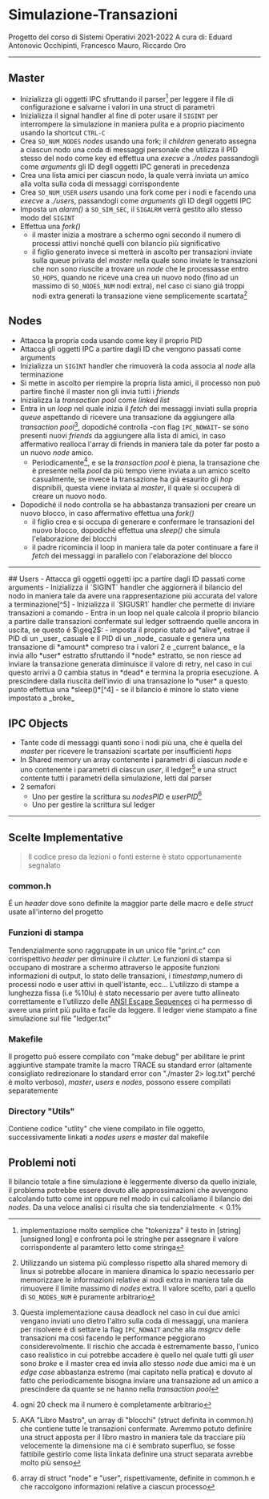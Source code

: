 # Simulazione-Transazioni
Progetto del corso di Sistemi Operativi 2021-2022
A cura di: Eduard Antonovic Occhipinti, Francesco Mauro, Riccardo Oro

 ---
## Master
 - Inizializza gli oggetti IPC sfruttando il parser[^8] per leggere il file di configurazione e salvarne i valori in una struct di parametri
 - Inizializza il signal handler al fine di poter usare il `SIGINT` per interrompere la simulazione in maniera pulita e a proprio piacimento usando la shortcut `CTRL-C`
 - Crea `SO_NUM_NODES` *nodes* usando una fork; il *children* generato assegna a ciascun nodo una coda di messaggi personale che utilizza il PID stesso del nodo come key ed effettua una *execve* a *./nodes* passandogli come _arguments_ gli ID degll oggetti IPC generati in precedenza
 - Crea una lista amici per ciascun nodo, la quale verrà inviata un amico alla volta sulla coda di messaggi corrispondente
 - Crea `SO_NUM_USER` _users_ usando una fork come per i nodi e facendo una *execve* a *./users*, passandogli come _arguments_ gli ID degll oggetti IPC
- Imposta un *alarm()* a `SO_SIM_SEC`, il `SIGALRM` verrà gestito allo stesso modo del `SIGINT`
- Effettua una *fork()*
	-  il master inizia a mostrare a schermo ogni secondo il numero di processi attivi nonché quelli con bilancio più significativo
	-  il figlio generato invece si metterà in ascolto per transazioni inviate sulla queue privata del *master* nella quale sono inviate le transazioni che non sono riuscite a trovare un *node* che le processasse entro `SO_HOPS`, quando ne riceve una crea un nuovo nodo (fino ad un massimo di `SO_NODES_NUM` nodi extra), nel caso ci siano giá troppi nodi extra generati la transazione viene semplicemente scartata[^1]



 
 
 ## Nodes
 - Attacca la propria coda usando come key il proprio PID
 - Attacca gli oggetti IPC a partire dagli ID che vengono passati come arguments
 - Inizializza un `SIGINT` handler che rimuoverà la coda associa al *node* alla terminazione
 - Si mette in ascolto per riempire la propria lista amici, il processo non può partire finché il master non gli invia tutti i *friends*
 - Inizializza la *transaction pool* come *linked list*
 - Entra in un *loop* nel quale inizia il *fetch* dei messaggi inviati sulla propria *queue* aspettando di ricevere una transazione da aggiungere alla *transaction pool*[^2], dopodiché controlla -con flag `IPC_NOWAIT`- se sono presenti nuovi *friends* da aggiungere alla lista di amici, in caso affermativo realloca l'array di friends in maniera tale da poter far posto a un nuovo *node* amico. 
	 - Periodicamente[^3], e se la _transaction pool_ è piena, la transazione che è presente nella *pool* da più tempo viene inviata a un amico scelto casualmente, se invece la transazione ha già esaurito gli _hop_ dispnibili, questa viene inviata al *master*, il quale si occuperà di creare un nuovo nodo. 
- Dopodiché il nodo controlla se ha abbastanza transazioni per creare un nuovo blocco, in caso affermativo effettua una *fork()* 
	- il figlio crea e si occupa di generare e confermare le transazioni del nuovo blocco, dopodiché effettua una *sleep()* che simula l'elaborazione dei blocchi
	- il padre ricomincia il loop in maniera tale da poter continuare a fare il *fetch* dei messaggi in parallelo con l'elaborazione del blocco  
 ---
 <div style="page-break-after: always;"></div>
 ## Users
 - Attacca gli oggetti oggetti ipc a partire dagli ID passati come arguments
 - Inizializza il `SIGINT` handler che aggiornerà il bilancio del nodo in maniera tale da avere una rappresentazione più accurata del valore a terminazione[^5]
 - Inizializza il `SIGUSR1` handler che permette di inviare transazioni a comando
 - Entra in un loop nel quale calcola il proprio bilancio a partire dalle transazioni confermate sul ledger sottraendo quelle ancora in uscita, se questo é $\geq2$:
	 -  imposta il proprio stato ad *alive*, estrae il PID di un _user_ casuale e il PID di un _node_ casuale e genera una transazione di *amount* compreso tra i valori 2 e _current balance_ e la invia allo *user* estratto sfruttando il *node* estratto, se non riesce ad inviare la transazione generata diminuisce il valore di retry, nel caso in cui questo arrivi a 0 cambia status in *dead* e termina la propria esecuzione. A prescindere dalla riuscita dell'invio di una transazione lo *user* a questo punto effettua una *sleep()*[^4]
	- se il bilancio é minore lo stato viene impostato a _broke_

  ## IPC Objects

- Tante code di messaggi quanti sono i nodi più una, che è quella del *master* per ricevere le transazioni scartate per insufficienti *hops*
- In Shared memory un array contenente i parametri di ciascun *node* e uno contenente i parametri di ciascun _user_, il ledger[^7] e una struct contente tutti i parametri della simulazione, letti dal parser
- 2 semafori
	- Uno per gestire la scrittura su *nodesPID* e *userPID*[^6]
	- Uno per gestire la scrittura sul ledger 

--- 
## Scelte Implementative
> Il codice preso da lezioni o fonti esterne è stato opportunamente segnalato

### common.h
É un *header* dove sono definite la maggior parte delle macro e delle _struct_ usate all'interno del progetto

### Funzioni di stampa 
Tendenzialmente sono raggruppate in un unico file "print.c" con corrispettivo *header* per diminuire il *clutter*. 
Le funzioni di stampa si occupano di mostrare a schermo attraverso le apposite funzioni informazioni di output, lo stato delle transazioni, i *timestamp*,numero di processi nodo e user attivi in quell'istante, ecc...
L'utilizzo di stampe a lunghezza fissa (i.e %10lu) è stato necessario per avere tutto allineato correttamente e l'utilizzo delle [ANSI Escape Sequences](https://gist.github.com/fnky/458719343aabd01cfb17a3a4f7296797) ci ha permesso di avere una print più pulita e facile da leggere.
Il ledger viene stampato a fine simulazione sul file "ledger.txt"

### Makefile
Il progetto può essere compilato con "make debug" per abilitare le print aggiuntive stampate tramite la macro TRACE su standard error (altamente consigliato redirezionare lo standard error con "./master 2> log.txt" perché è molto verboso), *master*, *users* e *nodes*, possono essere compilati separatemente

### Directory "Utils"
Contiene codice "utlity" che viene compilato in file oggetto, successivamente linkati a *nodes* *users* e *master* dal makefile

## Problemi noti
Il bilancio totale a fine simulazione è leggermente diverso da quello iniziale, il problema potrebbe essere dovuto alle approssimazioni che avvengono calcolando tutto come int oppure nel modo in cui calcoliamo il bilancio dei *nodes*.
Da una veloce analisi ci risulta che sia tendenzialmente $<0.1\%$


[^1]: Utilizzando un sistema più complesso rispetto alla shared memory di linux si potrebbe allocare in maniera dinamica lo spazio necessario per memorizzare le informazioni relative ai nodi extra in maniera tale da rimuovere il limite massimo di *nodes* extra. Il valore scelto, pari a quello di `SO_NODES_NUM` è puramente arbitrario
[^2]: Questa implementazione causa deadlock nel caso in cui due amici vengano inviati uno dietro l'altro sulla coda di messaggi, una maniera per risolvere è di settare la flag `IPC_NOWAIT` anche alla *msgrcv* delle transazioni ma così facendo le performance peggiorano considerevolmente. Il rischio che accada è estremamente basso, l'unico caso realistico in cui potrebbe accadere è quello nel quale tutti gli *user* sono *broke* e il master crea ed invia allo stesso *node* due amici ma è un *edge case* abbastanza estremo (mai capitato nella pratica) e dovuto al fatto che periodicamente bisogna inviare una transazione ad un amico a prescindere da quante se ne hanno nella *transaction pool*
[^3]: ogni 20 check ma il numero è completamente arbitrario
[^4]: utilizziamo una *clock_nanosleep()* anziché la *nanosleep()* per via di un bug segnalato su quest'ultima nella *man page*, il tempo rimasto ancora della sleep viene salvato in una struct separata in maniera tale che questo venga completato anche se lo *user* viene forzato ad inviare istantaneamente una transazione con `SIGUSR1`
[^5]: a questo punto le transazioni nella *linked list* "outGoingTransactions" possono essere considerate come scartate quindi facciamo che ri-sommarle al bilancio totale, gli utenti potrebbero risultare come *broke* nella print finale anche se il calcolo finale li porta ad avere un numero di *UC* $\geq 2$, questo comportamento è voluto al fine di rappresentare lo stato in cui gli utenti dovrebbero trovarsi alla fine della simulazione se questa venisse "congelata", non sarebbe rappresentativo avere una print piena di *users* "*alive*" quando invece il programma poco prima era fermo con *users* senza budget che aspettavano che un nodo processasse le transazioni che avevano inviato
[^6]: array di struct "node" e "user", rispettivamente, definite in common.h e che raccolgono informazioni relative a ciascun processo
[^7]: AKA "Libro Mastro", un array di "blocchi" (struct definita in common.h)  che contiene tutte le transazioni confermate. Avremmo potuto definire una struct apposta per il libro mastro in maniera tale da tracciare più velocemente la dimensione ma ci è sembrato superfluo, se fosse fattibile gestirlo come lista linkata definire una struct separata avrebbe molto più senso
[^8]: implementazione molto semplice che "tokenizza" il testo in \[string\]\[unsigned long\] e confronta poi le stringhe per assegnare il valore corrispondente al paramtero letto come stringa